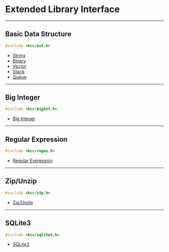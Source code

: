 
# Extended Library Interface

---

## Basic Data Structure

```c
#include <kcc/ext.h>
```

*   [String](extensions/string.md)
*   [Binary](extensions/binary.md)
*   [Vector](extensions/vector.md)
*   [Stack](extensions/stack.md)
*   [Queue](extensions/queue.md)

---

## Big Integer

```c
#include <kcc/bigint.h>
```

*   [Big Integer](extensios/bigint.md)

---

## Regular Expression

```c
#include <kcc/regex.h>
```

*   [Regular Expression](extensios/regex.md)

---

## Zip/Unzip

```c
#include <kcc/zip.h>
```

*   [Zip/Unzip](extensios/zip.md)

---

## SQLite3

```c
#include <kcc/sqlite3.h>
```

*   [SQLite3](extensios/sqlite3.md)
